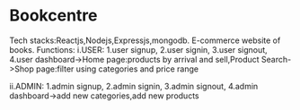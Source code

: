 # Bookcentre
Tech stacks:Reactjs,Nodejs,Expressjs,mongodb.
E-commerce website of books.
Functions:
i.USER:
1.user signup,
2.user signin,
3.user signout,
4.user dashboard->Home page:products by arrival and sell,Product Search->Shop page:filter using categories and price range

ii.ADMIN:
1.admin signup,
2.admin signin,
3.admin signout,
4.admin dashboard->add new categories,add new products
